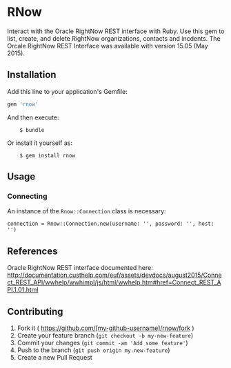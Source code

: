 # RNow

Interact with the Oracle RightNow REST interface with Ruby.  Use this gem to list, create, and delete RightNow organizations, contacts and incdents. The Orcale RightNow REST Interface was available with version 15.05 (May 2015).

## Installation

Add this line to your application's Gemfile:

```ruby
gem 'rnow'
```

And then execute:

```
    $ bundle
```

Or install it yourself as:

```
    $ gem install rnow
```

## Usage

### Connecting
An instance of the `Rnow::Connection` class is necessary:

    connection = Rnow::Connection.new(username: '', password: '', host: '')

## References

Oracle RightNow REST interface documented here:
http://documentation.custhelp.com/euf/assets/devdocs/august2015/Connect_REST_API/wwhelp/wwhimpl/js/html/wwhelp.htm#href=Connect_REST_API.1.01.html

## Contributing

1. Fork it ( https://github.com/[my-github-username]/rnow/fork )
2. Create your feature branch (`git checkout -b my-new-feature`)
3. Commit your changes (`git commit -am 'Add some feature'`)
4. Push to the branch (`git push origin my-new-feature`)
5. Create a new Pull Request
